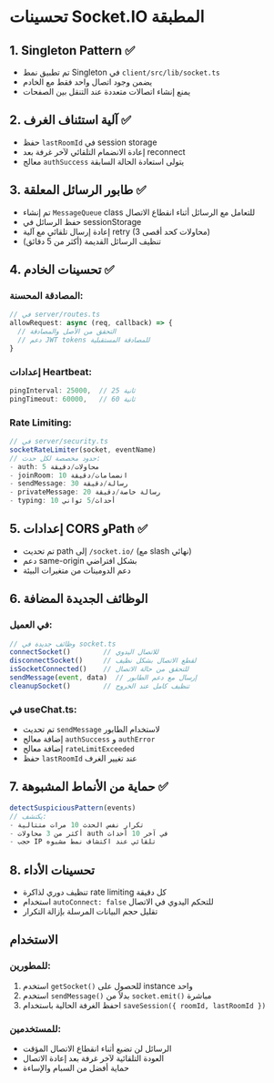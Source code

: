 # تحسينات Socket.IO المطبقة

## 1. **Singleton Pattern** ✅
- تم تطبيق نمط Singleton في `client/src/lib/socket.ts`
- يضمن وجود اتصال واحد فقط مع الخادم
- يمنع إنشاء اتصالات متعددة عند التنقل بين الصفحات

## 2. **آلية استئناف الغرف** ✅
- حفظ `lastRoomId` في session storage
- إعادة الانضمام التلقائي لآخر غرفة بعد reconnect
- معالج `authSuccess` يتولى استعادة الحالة السابقة

## 3. **طابور الرسائل المعلقة** ✅
- تم إنشاء `MessageQueue` class للتعامل مع الرسائل أثناء انقطاع الاتصال
- حفظ الرسائل في sessionStorage
- إعادة إرسال تلقائي مع آلية retry (3 محاولات كحد أقصى)
- تنظيف الرسائل القديمة (أكثر من 5 دقائق)

## 4. **تحسينات الخادم** ✅

### المصادقة المحسنة:
```typescript
// في server/routes.ts
allowRequest: async (req, callback) => {
  // التحقق من الأصل والمصادقة
  // دعم JWT tokens للمصادقة المستقبلية
}
```

### إعدادات Heartbeat:
```typescript
pingInterval: 25000,  // 25 ثانية
pingTimeout: 60000,   // 60 ثانية
```

### Rate Limiting:
```typescript
// في server/security.ts
socketRateLimiter(socket, eventName)
// حدود مخصصة لكل حدث:
- auth: 5 محاولات/دقيقة
- joinRoom: 10 انضمامات/دقيقة  
- sendMessage: 30 رسالة/دقيقة
- privateMessage: 20 رسالة خاصة/دقيقة
- typing: 10 أحداث/5 ثواني
```

## 5. **إعدادات CORS وPath** ✅
- تم تحديث path إلى `/socket.io/` (مع slash نهائي)
- دعم same-origin بشكل افتراضي
- دعم الدومينات من متغيرات البيئة

## 6. **الوظائف الجديدة المضافة**

### في العميل:
```typescript
// وظائف جديدة في socket.ts
connectSocket()        // للاتصال اليدوي
disconnectSocket()     // لقطع الاتصال بشكل نظيف
isSocketConnected()    // للتحقق من حالة الاتصال
sendMessage(event, data)  // إرسال مع دعم الطابور
cleanupSocket()        // تنظيف كامل عند الخروج
```

### في useChat.ts:
- تم تحديث `sendMessage` لاستخدام الطابور
- إضافة معالج `authSuccess` و `authError`
- إضافة معالج `rateLimitExceeded`
- حفظ `lastRoomId` عند تغيير الغرف

## 7. **حماية من الأنماط المشبوهة** ✅
```typescript
detectSuspiciousPattern(events)
// يكتشف:
- تكرار نفس الحدث 10 مرات متتالية
- أكثر من 3 محاولات auth في آخر 10 أحداث
- حجب IP تلقائي عند اكتشاف نمط مشبوه
```

## 8. **تحسينات الأداء**
- تنظيف دوري لذاكرة rate limiting كل دقيقة
- استخدام `autoConnect: false` للتحكم اليدوي في الاتصال
- تقليل حجم البيانات المرسلة بإزالة التكرار

## الاستخدام

### للمطورين:
1. استخدم `getSocket()` للحصول على instance واحد
2. استخدم `sendMessage()` بدلاً من `socket.emit()` مباشرة
3. احفظ الغرفة الحالية باستخدام `saveSession({ roomId, lastRoomId })`

### للمستخدمين:
- الرسائل لن تضيع أثناء انقطاع الاتصال المؤقت
- العودة التلقائية لآخر غرفة بعد إعادة الاتصال
- حماية أفضل من السبام والإساءة